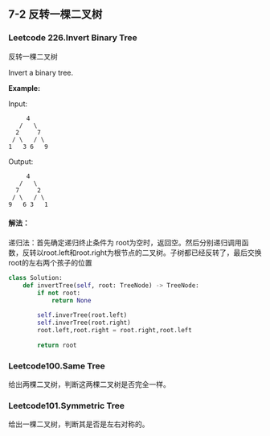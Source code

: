 ## 7-2 反转一棵二叉树

### Leetcode 226.Invert Binary Tree

反转一棵二叉树

Invert a binary tree.

**Example:**

Input:

```
     4
   /   \
  2     7
 / \   / \
1   3 6   9
```

Output:

```
     4
   /   \
  7     2
 / \   / \
9   6 3   1
```

#### 解法：

递归法：首先确定递归终止条件为 root为空时，返回空。然后分别递归调用函数，反转以root.left和root.right为根节点的二叉树。子树都已经反转了，最后交换root的左右两个孩子的位置

```python
class Solution:
    def invertTree(self, root: TreeNode) -> TreeNode:
        if not root:
            return None
        
        self.inverTree(root.left)
        self.inverTree(root.right)
        root.left,root.right = root.right,root.left
        
        return root
```

### Leetcode100.Same Tree

给出两棵二叉树，判断这两棵二叉树是否完全一样。





### Leetcode101.Symmetric Tree

给出一棵二叉树，判断其是否是左右对称的。



